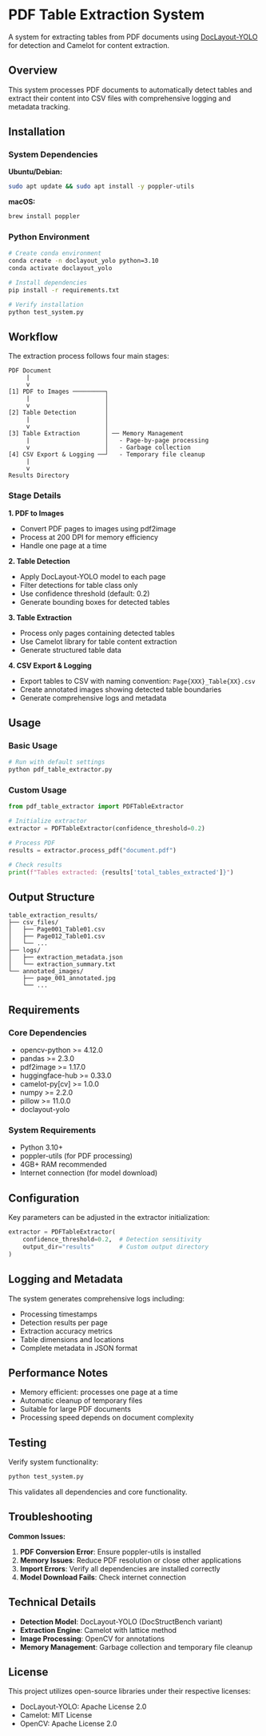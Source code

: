 # PDF Table Extraction System

A system for extracting tables from PDF documents using [DocLayout-YOLO](https://github.com/opendatalab/DocLayout-YOLO/tree/main) for detection and Camelot for content extraction.

## Overview

This system processes PDF documents to automatically detect tables and extract their content into CSV files with comprehensive logging and metadata tracking.

## Installation

### System Dependencies

**Ubuntu/Debian:**
```bash
sudo apt update && sudo apt install -y poppler-utils
```

**macOS:**
```bash
brew install poppler
```

### Python Environment

```bash
# Create conda environment
conda create -n doclayout_yolo python=3.10
conda activate doclayout_yolo

# Install dependencies
pip install -r requirements.txt

# Verify installation
python test_system.py
```

## Workflow

The extraction process follows four main stages:

```
PDF Document
     |
     v
[1] PDF to Images ─────────┐
     |                     │
     v                     │
[2] Table Detection        │
     |                     │
     v                     │
[3] Table Extraction       │ ── Memory Management
     |                     │   - Page-by-page processing
     v                     │   - Garbage collection
[4] CSV Export & Logging ──┘   - Temporary file cleanup
     |
     v
Results Directory
```

### Stage Details

**1. PDF to Images**
- Convert PDF pages to images using pdf2image
- Process at 200 DPI for memory efficiency
- Handle one page at a time

**2. Table Detection**
- Apply DocLayout-YOLO model to each page
- Filter detections for table class only
- Use confidence threshold (default: 0.2)
- Generate bounding boxes for detected tables

**3. Table Extraction**
- Process only pages containing detected tables
- Use Camelot library for table content extraction
- Generate structured table data

**4. CSV Export & Logging**
- Export tables to CSV with naming convention: `Page{XXX}_Table{XX}.csv`
- Create annotated images showing detected table boundaries
- Generate comprehensive logs and metadata

## Usage

### Basic Usage

```bash
# Run with default settings
python pdf_table_extractor.py
```

### Custom Usage

```python
from pdf_table_extractor import PDFTableExtractor

# Initialize extractor
extractor = PDFTableExtractor(confidence_threshold=0.2)

# Process PDF
results = extractor.process_pdf("document.pdf")

# Check results
print(f"Tables extracted: {results['total_tables_extracted']}")
```

## Output Structure

```
table_extraction_results/
├── csv_files/
│   ├── Page001_Table01.csv
│   ├── Page012_Table01.csv
│   └── ...
├── logs/
│   ├── extraction_metadata.json
│   └── extraction_summary.txt
└── annotated_images/
    ├── page_001_annotated.jpg
    └── ...
```

## Requirements

### Core Dependencies
- opencv-python >= 4.12.0
- pandas >= 2.3.0
- pdf2image >= 1.17.0
- huggingface-hub >= 0.33.0
- camelot-py[cv] >= 1.0.0
- numpy >= 2.2.0
- pillow >= 11.0.0
- doclayout-yolo

### System Requirements
- Python 3.10+
- poppler-utils (for PDF processing)
- 4GB+ RAM recommended
- Internet connection (for model download)

## Configuration

Key parameters can be adjusted in the extractor initialization:

```python
extractor = PDFTableExtractor(
    confidence_threshold=0.2,  # Detection sensitivity
    output_dir="results"       # Custom output directory
)
```

## Logging and Metadata

The system generates comprehensive logs including:
- Processing timestamps
- Detection results per page
- Extraction accuracy metrics
- Table dimensions and locations
- Complete metadata in JSON format

## Performance Notes

- Memory efficient: processes one page at a time
- Automatic cleanup of temporary files
- Suitable for large PDF documents
- Processing speed depends on document complexity

## Testing

Verify system functionality:

```bash
python test_system.py
```

This validates all dependencies and core functionality.

## Troubleshooting

**Common Issues:**

1. **PDF Conversion Error**: Ensure poppler-utils is installed
2. **Memory Issues**: Reduce PDF resolution or close other applications
3. **Import Errors**: Verify all dependencies are installed correctly
4. **Model Download Fails**: Check internet connection

## Technical Details

- **Detection Model**: DocLayout-YOLO (DocStructBench variant)
- **Extraction Engine**: Camelot with lattice method
- **Image Processing**: OpenCV for annotations
- **Memory Management**: Garbage collection and temporary file cleanup

## License

This project utilizes open-source libraries under their respective licenses:
- DocLayout-YOLO: Apache License 2.0
- Camelot: MIT License
- OpenCV: Apache License 2.0
